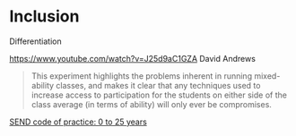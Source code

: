 Inclusion
=========

Differentiation


https://www.youtube.com/watch?v=J25d9aC1GZA
David Andrews
> This experiment highlights the problems  inherent in running mixed-ability classes, and makes it clear that any techniques used to increase access to participation for the students on either side of the class average (in terms of ability) will only ever be compromises.




[SEND code of practice: 0 to 25 years](https://www.gov.uk/government/publications/send-code-of-practice-0-to-25)

